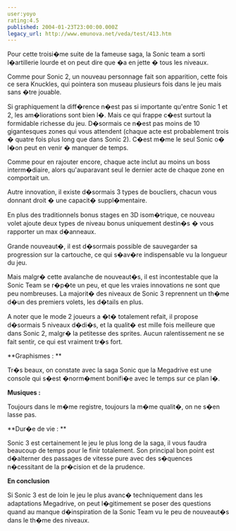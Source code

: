 ```yaml
---
user:yoyo
rating:4.5
published: 2004-01-23T23:00:00.000Z
legacy_url: http://www.emunova.net/veda/test/413.htm
---
```

Pour cette troisi�me suite de la fameuse saga, la Sonic team a sorti l�artillerie lourde et on peut dire que �a en jette � tous les niveaux.   

  

  

  

Comme pour Sonic 2, un nouveau personnage fait son apparition, cette fois ce sera Knuckles, qui pointera son museau plusieurs fois dans le jeu mais sans �tre jouable.   

  

  

  

Si graphiquement la diff�rence n�est pas si importante qu'entre Sonic 1 et 2, les am�liorations sont bien l�. Mais ce qui frappe c�est surtout la formidable richesse du jeu. D�sormais ce n�est pas moins de 10 gigantesques zones qui vous attendent (chaque acte est probablement trois � quatre fois plus long que dans Sonic 2). C�est m�me le seul Sonic o� l�on peut en venir � manquer de temps.   

  

Comme pour en rajouter encore, chaque acte inclut au moins un boss interm�diaire, alors qu'auparavant seul le dernier acte de chaque zone en comportait un.   

  

  

  

Autre innovation, il existe d�sormais 3 types de boucliers, chacun vous donnant droit � une capacit� suppl�mentaire.   

  

  

  

En plus des traditionnels bonus stages en 3D isom�trique, ce nouveau volet ajoute deux types de niveau bonus uniquement destin�s � vous rapporter un max d�anneaux.   

  

  

  

Grande nouveaut�, il est d�sormais possible de sauvegarder sa progression sur la cartouche, ce qui s�av�re indispensable vu la longueur du jeu.   

  

  

  

Mais malgr� cette avalanche de nouveaut�s, il est incontestable que la Sonic Team se r�p�te un peu, et que les vraies innovations ne sont que peu nombreuses. La majorit� des niveaux de Sonic 3 reprennent un th�me d�un des premiers volets, les d�tails en plus.   

  

  

  

A noter que le mode 2 joueurs a �t� totalement refait, il propose d�sormais 5 niveaux d�di�s, et la qualit� est mille fois meilleure que dans Sonic 2, malgr� la petitesse des sprites. Aucun ralentissement ne se fait sentir, ce qui est vraiment tr�s fort.   

  

  

  

  

  

**Graphismes : **  

  

Tr�s beaux, on constate avec la saga Sonic que la Megadrive est une console qui s�est �norm�ment bonifi�e avec le temps sur ce plan l�.   

  

  

  

**Musiques :**  

  

Toujours dans le m�me registre, toujours la m�me qualit�, on ne s�en lasse pas.   

  

  

  

**Dur�e de vie : **  

  

Sonic 3 est certainement le jeu le plus long de la saga, il vous faudra beaucoup de temps pour le finir totalement. Son principal bon point est d�alterner des passages de vitesse pure avec des s�quences n�cessitant de la pr�cision et de la prudence.   

  

  

  

**En conclusion**  

  

Si Sonic 3 est de loin le jeu le plus avanc� techniquement dans les adaptations Megadrive, on peut l�gitimement se poser des questions quand au manque d�inspiration de la Sonic Team vu le peu de nouveaut�s dans le th�me des niveaux.